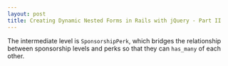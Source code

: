 ```yaml
---
layout: post
title: Creating Dynamic Nested Forms in Rails with jQuery - Part II
---
```


The intermediate level is `SponsorshipPerk`, which bridges the relationship between sponsorship levels and perks so that they can `has_many` of each other.
